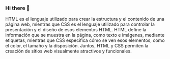 ### Hi there 👋
HTML es el lenguaje utilizado para crear la estructura y el contenido de una página web, mientras que CSS es el lenguaje utilizado para controlar la presentación y el diseño de esos elementos HTML. HTML define la información que se muestra en la página, como texto e imágenes, mediante etiquetas, mientras que CSS especifica cómo se ven esos elementos, como el color, el tamaño y la disposición. Juntos, HTML y CSS permiten la creación de sitios web visualmente atractivos y funcionales.


<!--
**404SE/404SE** is a ✨ _special_ ✨ repository because its `README.md` (this file) appears on your GitHub profile.

Here are some ideas to get you started:

- 🔭 I’m currently working on ...
- 🌱 I’m currently learning ...
- 👯 I’m looking to collaborate on ...
- 🤔 I’m looking for help with ...
- 💬 Ask me about ...
- 📫 How to reach me: ...
- 😄 Pronouns: ...
- ⚡ Fun fact: ...
-->
